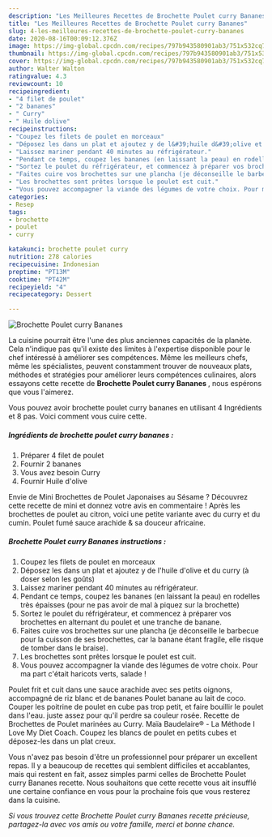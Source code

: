 ```yaml
---
description: "Les Meilleures Recettes de Brochette Poulet curry Bananes"
title: "Les Meilleures Recettes de Brochette Poulet curry Bananes"
slug: 4-les-meilleures-recettes-de-brochette-poulet-curry-bananes
date: 2020-08-16T00:09:12.376Z
image: https://img-global.cpcdn.com/recipes/797b943580901ab3/751x532cq70/brochette-poulet-curry-bananes-photo-principale-de-la-recette.jpg
thumbnail: https://img-global.cpcdn.com/recipes/797b943580901ab3/751x532cq70/brochette-poulet-curry-bananes-photo-principale-de-la-recette.jpg
cover: https://img-global.cpcdn.com/recipes/797b943580901ab3/751x532cq70/brochette-poulet-curry-bananes-photo-principale-de-la-recette.jpg
author: Walter Walton
ratingvalue: 4.3
reviewcount: 10
recipeingredient:
- "4 filet de poulet"
- "2 bananes"
- " Curry"
- " Huile dolive"
recipeinstructions:
- "Coupez les filets de poulet en morceaux"
- "Déposez les dans un plat et ajoutez y de l&#39;huile d&#39;olive et du curry (à doser selon les goûts)"
- "Laissez mariner pendant 40 minutes au réfrigérateur."
- "Pendant ce temps, coupez les bananes (en laissant la peau) en rodelles très épaisses (pour ne pas avoir de mal à piquez sur la brochette)"
- "Sortez le poulet du réfrigérateur, et commencez à préparer vos brochettes en alternant du poulet et une tranche de banane."
- "Faites cuire vos brochettes sur une plancha (je déconseille le barbecue pour la cuisson de ses brochettes, car la banane étant fragile, elle risque de tomber dans le braise)."
- "Les brochettes sont prêtes lorsque le poulet est cuit."
- "Vous pouvez accompagner la viande des légumes de votre choix. Pour ma part c&#39;était haricots verts, salade !"
categories:
- Resep
tags:
- brochette
- poulet
- curry

katakunci: brochette poulet curry 
nutrition: 278 calories
recipecuisine: Indonesian
preptime: "PT13M"
cooktime: "PT42M"
recipeyield: "4"
recipecategory: Dessert

---
```



![Brochette Poulet curry Bananes](https://img-global.cpcdn.com/recipes/797b943580901ab3/751x532cq70/brochette-poulet-curry-bananes-photo-principale-de-la-recette.jpg)

La cuisine pourrait être l'une des plus anciennes capacités de la planète. Cela n'indique pas qu'il existe des limites à l'expertise disponible pour le chef intéressé à améliorer ses compétences. Même les meilleurs chefs, même les spécialistes, peuvent constamment trouver de nouveaux plats, méthodes et stratégies pour améliorer leurs compétences culinaires, alors essayons cette recette de <strong> Brochette Poulet curry Bananes </strong>, nous espérons que vous l'aimerez.

<!--inarticleads1-->

Vous pouvez avoir brochette poulet curry bananes en utilisant 4 Ingrédients et 8 pas. Voici comment vous cuire cette.

##### Ingrédients de brochette poulet curry bananes :

1. Préparer 4 filet de poulet
1. Fournir 2 bananes
1. Vous avez besoin  Curry
1. Fournir  Huile d&#39;olive


Envie de Mini Brochettes de Poulet Japonaises au Sésame ? Découvrez cette recette de mini et donnez votre avis en commentaire ! Après les brochettes de poulet au citron, voici une petite variante avec du curry et du cumin. Poulet fumé sauce arachide &amp; sa douceur africaine. 

<!--inarticleads2-->

##### Brochette Poulet curry Bananes instructions :

1. Coupez les filets de poulet en morceaux
1. Déposez les dans un plat et ajoutez y de l&#39;huile d&#39;olive et du curry (à doser selon les goûts)
1. Laissez mariner pendant 40 minutes au réfrigérateur.
1. Pendant ce temps, coupez les bananes (en laissant la peau) en rodelles très épaisses (pour ne pas avoir de mal à piquez sur la brochette)
1. Sortez le poulet du réfrigérateur, et commencez à préparer vos brochettes en alternant du poulet et une tranche de banane.
1. Faites cuire vos brochettes sur une plancha (je déconseille le barbecue pour la cuisson de ses brochettes, car la banane étant fragile, elle risque de tomber dans le braise).
1. Les brochettes sont prêtes lorsque le poulet est cuit.
1. Vous pouvez accompagner la viande des légumes de votre choix. Pour ma part c&#39;était haricots verts, salade !


Poulet frit et cuit dans une sauce arachide avec ses petits oignons, accompagné de riz blanc et de bananes Poulet banane au lait de coco. Couper les poitrine de poulet en cube pas trop petit, et faire bouillir le poulet dans l&#39;eau. juste assez pour qu&#39;il perdre sa couleur rosée. Recette de Brochettes de Poulet marinées au Curry. Maïa Baudelaire® - La Méthode I Love My Diet Coach. Coupez les blancs de poulet en petits cubes et déposez-les dans un plat creux. 

<!--inarticleads1-->

<p>
Vous n'avez pas besoin d'être un professionnel pour préparer un excellent repas. Il y a beaucoup de recettes qui semblent difficiles et accablantes, mais qui restent en fait, assez simples parmi celles de Brochette Poulet curry Bananes recette. Nous souhaitons que cette recette vous ait insufflé une certaine confiance en vous pour la prochaine fois que vous resterez dans la cuisine.
</p>

<p>
<i>Si vous trouvez cette Brochette Poulet curry Bananes recette précieuse, partagez-la avec vos amis ou votre famille, merci et bonne chance.</i>
</p>
